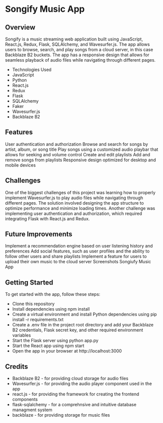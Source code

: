 # Songify Music App
## Overview
Songify is a music streaming web application built using JavaScript, React.js, Redux, Flask, SQLAlchemy, and Wavesurfer.js. The app allows users to browse, search,   and play songs from a cloud server, in this case Backblaze B2 buckets. The app has a responsive design that allows for seamless playback of audio files while           navigating through different pages.

* Technologies Used
* JavaScript
* Python
* React.js
* Redux
* Flask
* SQLAlchemy
* Faker
* Wavesurfer.js
* Backblaze B2


## Features
User authentication and authorization
Browse and search for songs by artist, album, or song title
Play songs using a customized audio playbar that allows for seeking and volume control
Create and edit playlists
Add and remove songs from playlists
Responsive design optimized for desktop and mobile devices
## Challenges
One of the biggest challenges of this project was learning how to properly implement Wavesurfer.js to play audio files while navigating through different pages. The solution involved designing the app structure to optimize performance and minimize loading times. Another challenge was implementing user authentication and authorization, which required integrating Flask with React.js and Redux.

## Future Improvements
Implement a recommendation engine based on user listening history and preferences
Add social features, such as user profiles and the ability to follow other users and share playlists
Implement a feature for users to upload their own music to the cloud server
Screenshots
Songiufy Music App

## Getting Started
To get started with the app, follow these steps:

* Clone this repository
* Install dependencies using npm install
* Create a virtual environment and install Python dependencies using pip install -r requirements.txt
* Create a .env file in the project root directory and add your Backblaze B2 credentials, Flask secret key, and other required environment variables
* Start the Flask server using python app.py
* Start the React app using npm start
* Open the app in your browser at http://localhost:3000
## Credits
* Backblaze B2 - for providing cloud storage for audio files
* Wavesurfer.js - for providing the audio player component used in the app
* react.js - for providing the framework for creating the frontend components
* flask-sqlalchemy - for a comprehnsive and intuitive database managment system
* backblaze - for providing storage for music files
